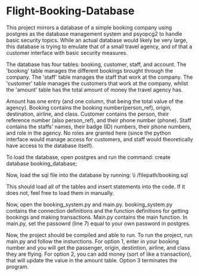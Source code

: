 # Flight-Booking-Database
This project mirrors a database of a simple booking company using postgres as the database management system and
psyopcg2 to handle basic security topics. While an actual database would likely be very large, this database
is trying to emulate that of a small travel agency, and of that a customer interface with basic security measures.

The database has four tables: booking, customer, staff, and account. The 'booking' table manages the different
bookings brought through the company. The 'staff' table manages the staff that work at the company. The 'customer'
table manages the customers that work at the company, whilst the 'amount' table has the total amount of money the
travel agency has.

Amount has one entry (and one column, that being the total value of the agency). Booking contains the booking
number(person_ref), origin, destination, airline, and class. Customer contains the person, their reference number
(also person_ref), and their phone number (phone). Staff contains the staffs' names, their badge (ID) numbers,
their phone numbers, and role in the agency. No roles are granted here (since the python interface would manage
access for customers, and staff would theoretically have access to the database itself).

To load the database, open postgres and run the command:
         create database booking_database;

Now, load the sql file into the database by running:
         \i /filepath/booking.sql

This should load all of the tables and insert statements into the code.
If it does not, feel free to load them in manually.

Now, open the booking_system.py and main.py. booking_system.py contains the connection definitions and the
function definitions for getting bookings and making transactions. Main.py contains the main function. In main.py,
set the passowrd (line 7) equal to your own password in postgres.

Now, the project should be compiled and able to run. To run the project, run main.py and follow the insturctions.
For option 1, enter in your booking number and you will get the passenger, origin, destintion, airline, and
class they are flying. For option 2, you can add money (sort of like a transaction), that will update the value
in the amount table. Option 3 terminates the program.
